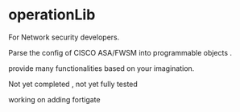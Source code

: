 # operationLib

For Network security developers. 

Parse the config of CISCO ASA/FWSM into programmable objects .

provide many functionalities based on your imagination.

Not yet completed , not yet fully tested

working on adding fortigate

